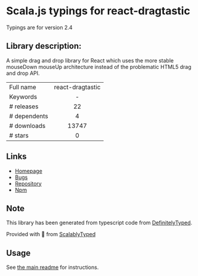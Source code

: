 
# Scala.js typings for react-dragtastic

Typings are for version 2.4

## Library description:
A simple drag and drop library for React which uses the more stable mouseDown mouseUp architecture instead of the problematic HTML5 drag and drop API.

|                    |                 |
| ------------------ | :-------------: |
| Full name          | react-dragtastic |
| Keywords           | - |
| # releases         | 22 |
| # dependents       | 4 |
| # downloads        | 13747 |
| # stars            | 0 |

## Links
- [Homepage](https://github.com/chrisjpatty/react-dragtastic#readme)
- [Bugs](https://github.com/chrisjpatty/react-dragtastic/issues)
- [Repository](https://github.com/chrisjpatty/react-dragtastic)
- [Npm](https://www.npmjs.com/package/react-dragtastic)
    


## Note
This library has been generated from typescript code from [DefinitelyTyped](https://definitelytyped.org).

Provided with :purple_heart: from [ScalablyTyped](https://github.com/oyvindberg/ScalablyTyped)

## Usage
See [the main readme](../../readme.md) for instructions.


